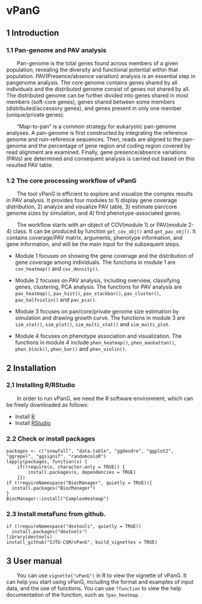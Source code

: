 
# vPanG

## 1 Introduction
 
### 1.1 Pan-genome and PAV analysis

&emsp;&emsp;Pan-genome is the total genes found across members of a given population, revealing the diversity and functional potential within that population. PAV(Presence/absence variation) analysis is an essential step in pangenome analysis. The core genome contains genes shared by all individuals and the distributed genome consist of genes not shared by all. The distributed genome can be further divided into genes shared in most members (soft-core genes), genes shared between some members (distributed/accessory genes), and genes present in only one member (unique/private genes).

&emsp;&emsp;“Map-to-pan” is a common strategy for eukaryotic pan-genome analyses. A pan-genome is first constructed by integrating the reference genome and non-reference sequences. Then, reads are aligned to the pan-genome and the percentage of gene region and coding region covered by read alignment are examined. Finally, gene presence/absence variations (PAVs) are determined and consequent analysis is carried out based on this resulted PAV table.


### 1.2 The core processing workflow of vPanG

&emsp;&emsp;The tool vPanG is efficient to explore and visualize the complex results in PAV analysis. It provides four modules to 1) display gene coverage distribution, 2) analyze and visualize PAV table, 3) estimate pan/core genome sizes by simulation, and 4) find phenotype-associated genes.

&emsp;&emsp;The workflow starts with an object of COV(module 1) or PAV(module 2-4) class. It can be produced by function `get_cov_obj()` and `get_pav_obj()`. It contains coverage/PAV matrix, arguments, phenotype information, and gene information, and will be the main input for the subsequent steps. 

* Module 1 focuses on showing the gene coverage and the distribution of gene coverage among individuals. The functions in module 1 are `cov_heatmap()` and `cov_density()`.

* Module 2 focuses on PAV analysis, including overview, classifying genes, clustering, PCA analysis. The functions for PAV analysis are `pav_heatmap()`, `pav_hist()`, `pav_stackbar()`, `pav_cluster()`, `pav_halfviolin()` and `pav_pca()`.

* Module 3 focuses on pan/core/private genome size estimation by simulation and drawing growth curve. The functions in module 3 are `sim_stat()`, `sim_plot()`, `sim_multi_stat()` and `sim_multi_plot`.

* Module 4 focuses on phenotype association and visualization. The functions in module 4 include `phen_heatmap()`, `phen_manhattan()`, `phen_block()`, `phen_bar()` and `phen_violin()`.


## 2 Installation

### 2.1 Installing R/RStudio
&emsp;&emsp;In order to run vPanG, we need the R software environment, which can be freely downloaded as follows:

* Install [R](https://www.r-project.org/)
* Install [RStudio](https://www.rstudio.com/)


### 2.2 Check or install packages

```
packages <- c("snowfall", "data.table", "ggdendro", "ggplot2", "ggrepel", "ggsignif", "randomcoloR")
lapply(packages, function(x) {
	if(!require(x, character.only = TRUE)) {
		install.packages(x, dependencies = TRUE)
	}})
if (!requireNamespace("BiocManager", quietly = TRUE)){
  install.packages("BiocManager")
}
BiocManager::install("ComplexHeatmap")

```

### 2.3 Install metaFunc from github.

```{r eval=FALSE}
if (!requireNamespace("devtools", quietly = TRUE))
  install.packages("devtools")
library(devtools)
install_github("SJTU-CGM/vPanG", build_vignettes = TRUE)
```

## 3 User manual

&emsp;&emsp;You can use `vignette("vPanG")` in R to view the vignette of vPanG. It can help you start using vPanG, including the format and examples of input data, and the use of functions. You can use `?function` to view the help documentation of the function, such as `?pav_heatmap`. 



